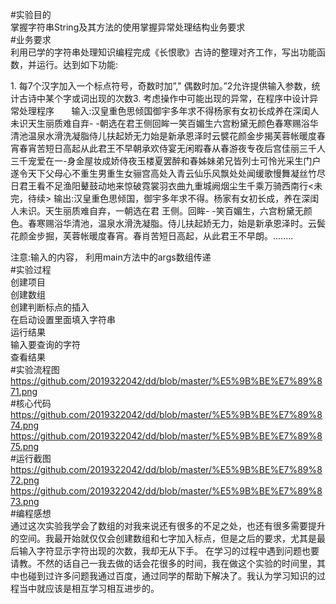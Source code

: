 #实验目的  
掌握字符串String及其方法的使用掌握异常处理结构业务要求  
#业务要求  
利用已学的字符串处理知识编程完成《长恨歌》古诗的整理对齐工作，写出功能函数，并运行。达到如下功能:

1. 每7个汉字加入一个标点符号，奇数时加”," 偶数时加。”2允许提供输入参数，统计古诗中某个字或词出现的次数3. 考虑操作中可能出现的异常，在程序中设计异常处理程序
      输入:汉皇重色思倾国御宇多年求不得杨家有女初长成养在深闺人未识天生丽质难自弃- -朝选在君王侧回眸一笑百媚生六宫粉黛无颜色春寒赐浴华清池温泉水滑洗凝脂侍儿扶起娇无力始是新承恩泽时云襞花颜金步揭芙蓉帐暖度春宵春宵苦短日高起从此君王不早朝承欢侍宴无闲暇春从春游夜专夜后宫佳丽三千人三千宠爱在一-身金屋妆成娇侍夜玉楼夏罢醉和春姊妹弟兄皆列士可怜光采生门户遂令天下父母心不重生男重生女骊宫高处入青云仙乐风飘处处闻缓歌慢舞凝丝竹尽日君王看不足渔阳鼙鼓动地来惊破霓裳羽衣曲九重城阙烟尘生千乘万骑西南行<未完，待续>
输出:汉皇重色思倾国，御宇多年求不得。杨家有女初长成，养在深闺人未识。天生丽质难自弃，一朝选在君 王侧。回眸- -笑百媚生，六宫粉黛无颜色。春寒赐浴华清池，温泉水滑洗凝脂。侍儿扶起娇无力，始是新承恩泽时。云鬓花颜金步掘，芙蓉帐暖度春宵。春肖苦短日高起，从此君王不早朗。........

注意:输入的内容， 利用main方法中的args数组传递  
#实验过程  
创建项目  
创建数组  
创建判断标点的插入  
在启动设置里面填入字符串  
运行结果  
输入要查询的字符  
查看结果  
#实验流程图   
https://github.com/2019322042/dd/blob/master/%E5%9B%BE%E7%89%871.png   
#核心代码  
https://github.com/2019322042/dd/blob/master/%E5%9B%BE%E7%89%874.png  
https://github.com/2019322042/dd/blob/master/%E5%9B%BE%E7%89%875.png  
#运行截图  
https://github.com/2019322042/dd/blob/master/%E5%9B%BE%E7%89%872.png  
https://github.com/2019322042/dd/blob/master/%E5%9B%BE%E7%89%873.png  
#编程感想  
通过这次实验我学会了数组的对我来说还有很多的不足之处，也还有很多需要提升的空间。我最开始就仅仅会创建数组和七字加入标点，但是之后的要求，尤其是最后输入字符显示字符出现的次数，我却无从下手。
在学习的过程中遇到问题也要请教。不然的话自己一我去做的话会花很多的时间，我在做这个实验的时间里，其中也碰到过许多问题我通过百度，通过同学的帮助下解决了。我认为学习知识的过程当中就应该是相互学习相互进步的。

